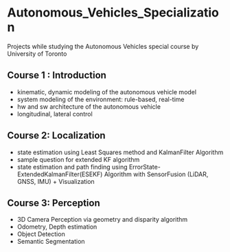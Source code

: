 # Autonomous_Vehicles_Specialization
Projects while studying the Autonomous Vehicles special course by University of Toronto

## Course 1 : Introduction
* kinematic, dynamic modeling of the autonomous vehicle model
* system modeling of the environment: rule-based, real-time
* hw and sw architecture of the autonomous vehicle
* longitudinal, lateral control

## Course 2: Localization
* state estimation using Least Squares method and KalmanFilter Algorithm
* sample question for extended KF algorithm
* state estimation and path finding using ErrorState-ExtendedKalmanFilter(ESEKF) Algorithm with SensorFusion (LiDAR, GNSS, IMU) + Visualization

## Course 3: Perception
* 3D Camera Perception via geometry and disparity algorithm
* Odometry, Depth estimation
* Object Detection
* Semantic Segmentation
